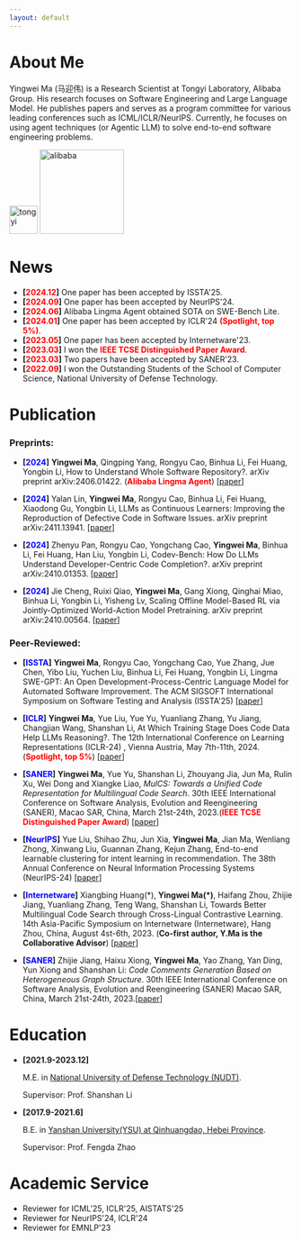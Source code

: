 ```yaml
---
layout: default
---
```


# About Me

Yingwei Ma (马迎伟) is a Research Scientist at Tongyi Laboratory, Alibaba Group. His research focuses on Software Engineering and Large Language Model. He publishes papers and serves as a program committee for various leading conferences such as ICML/ICLR/NeurIPS. Currently, he focuses on using agent techniques (or Agentic LLM) to solve end-to-end software engineering problems.

<img src="https://github.com/user-attachments/assets/fd3558c7-5953-404b-8d89-59070a6a12b0" alt="tongyi" width="50px"/>
<img src="https://github.com/user-attachments/assets/58c63a0b-7577-47ad-9fb8-74f2704687f5" alt="alibaba" width="150px"/>

# News
- **[<font color="#FF0000">2024.12</font>]** One paper has been accepted by ISSTA'25.
- **[<font color="#FF0000">2024.09</font>]** One paper has been accepted by NeurIPS'24.
- **[<font color="#FF0000">2024.06</font>]** Alibaba Lingma Agent obtained SOTA on SWE-Bench Lite.
- **[<font color="#FF0000">2024.01</font>]** One paper has been accepted by ICLR'24 **<font color="#FF0000">(Spotlight, top 5%)</font>**.
- **[<font color="#FF0000">2023.05</font>]** One paper has been accepted by Internetware'23.
- **[<font color="#FF0000">2023.03</font>]** I won the **<font color="#FF0000">IEEE TCSE Distinguished Paper Award</font>**.
- **[<font color="#FF0000">2023.03</font>]** Two papers have been accepted by SANER'23.
- **[<font color="#FF0000">2022.09</font>]** I won the Outstanding Students of the School of Computer Science, National University of Defense Technology.


# Publication

### Preprints:

- **[<font color="#0000FF">2024</font>]** **Yingwei Ma**, Qingping Yang, Rongyu Cao, Binhua Li, Fei Huang, Yongbin Li, How to Understand Whole Software Repository?. arXiv preprint arXiv:2406.01422. (**<font color="#FF0000">Alibaba Lingma Agent</font>**) [[paper](https://arxiv.org/pdf/2406.01422)]

- **[<font color="#0000FF">2024</font>]** Yalan Lin, **Yingwei Ma**, Rongyu Cao, Binhua Li, Fei Huang, Xiaodong Gu, Yongbin Li, LLMs as Continuous Learners: Improving the Reproduction of Defective Code in Software Issues. arXiv preprint arXiv:2411.13941. [[paper](https://arxiv.org/pdf/2411.13941)]

- **[<font color="#0000FF">2024</font>]** Zhenyu Pan, Rongyu Cao, Yongchang Cao, **Yingwei Ma**, Binhua Li, Fei Huang, Han Liu, Yongbin Li, Codev-Bench: How Do LLMs Understand Developer-Centric Code Completion?. arXiv preprint arXiv:2410.01353. [[paper](https://arxiv.org/pdf/2410.01353)]

- **[<font color="#0000FF">2024</font>]** Jie Cheng, Ruixi Qiao, **Yingwei Ma**, Gang Xiong, Qinghai Miao, Binhua Li, Yongbin Li, Yisheng Lv, Scaling Offline Model-Based RL via Jointly-Optimized World-Action Model Pretraining. arXiv preprint arXiv:2410.00564. [[paper](https://arxiv.org/pdf/2410.00564?)]


### Peer-Reviewed: 

- **[<font color="#0000FF">ISSTA</font>]** **Yingwei Ma**, Rongyu Cao, Yongchang Cao, Yue Zhang, Jue Chen, Yibo Liu, Yuchen Liu, Binhua Li, Fei Huang, Yongbin Li, Lingma SWE-GPT: An Open Development-Process-Centric Language Model for Automated Software Improvement. The ACM SIGSOFT International Symposium on Software Testing and Analysis (ISSTA'25) [[paper](https://arxiv.org/pdf/2411.00622)]

- **[<font color="#0000FF">ICLR</font>]** **Yingwei Ma**, Yue Liu, Yue Yu, Yuanliang Zhang, Yu Jiang, Changjian Wang, Shanshan Li, At Which Training Stage Does Code Data Help LLMs Reasoning?. The 12th International Conference on Learning Representations (ICLR-24)
, Vienna Austria, May 7th-11th, 2024. (**<font color="#FF0000">Spotlight, top 5%</font>**) [[paper](https://arxiv.org/pdf/2309.16298)]

- **[<font color="#0000FF">SANER</font>]** **Yingwei Ma**, Yue Yu, Shanshan Li, Zhouyang Jia, Jun Ma, Rulin Xu, Wei Dong and Xiangke Liao, *MulCS: Towards a Unified Code Representation for Multilingual Code Search*. 30th IEEE International Conference on Software Analysis, Evolution and Reengineering (SANER), Macao SAR, China, March 21st-24th, 2023.(**<font color="#FF0000">IEEE TCSE Distinguished Paper Award</font>**) [[paper](https://yuyue.github.io/res/paper/MulCS-saner2023.pdf)]

- **[<font color="#0000FF">NeurIPS</font>]** Yue Liu, Shihao Zhu, Jun Xia, **Yingwei Ma**, Jian Ma, Wenliang Zhong, Xinwang Liu, Guannan Zhang, Kejun Zhang, End-to-end learnable clustering for intent learning in recommendation. The 38th Annual Conference on Neural Information Processing Systems (NeurIPS-24) [[paper](https://arxiv.org/pdf/2401.05975)]

- **[<font color="#0000FF">Internetware</font>]** Xiangbing Huang(\*), **Yingwei Ma(\*)**, Haifang Zhou, Zhijie Jiang, Yuanliang Zhang, Teng Wang, Shanshan Li, Towards Better Multilingual Code Search through Cross-Lingual Contrastive Learning. 14th Asia-Pacific Symposium on Internetware (Internetware), Hang Zhou, China, August 4st-6th, 2023. (**Co-first author, Y.Ma is the Collaborative Advisor**) [[paper](https://github.com/yingweima2022/yingweima2022.github.io/blob/main/ref/paper/Interware__MulCode.pdf)]


- **[<font color="#0000FF">SANER</font>]** Zhijie Jiang, Haixu Xiong, **Yingwei Ma**, Yao Zhang, Yan Ding, Yun Xiong and Shanshan Li: *Code Comments Generation Based on Heterogeneous Graph Structure*. 30th IEEE International Conference on Software Analysis, Evolution and Reengineering (SANER) Macao SAR, China, March 21st-24th, 2023.[[paper](https://ieeexplore.ieee.org/abstract/document/10123590/)]

# Education

- **[2021.9-2023.12]** 

  M.E. in <a href="https://english.nudt.edu.cn/">National University of Defense Technology (NUDT)</a>. 

  Supervisor: Prof. Shanshan Li


- **[2017.9-2021.6]** 

  B.E. in <a href="http://english.ysu.edu.cn/">Yanshan University(YSU) at Qinhuangdao, Hebei Province</a>.

  Supervisor: Prof. Fengda Zhao


# Academic Service
- Reviewer for ICML'25, ICLR'25, AISTATS'25
- Reviewer for NeurIPS'24, ICLR'24
- Reviewer for EMNLP'23
